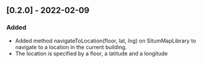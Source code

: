 ## [0.2.0] - 2022-02-09

### Added
* Added method navigateToLocation(floor, lat, lng) on SitumMapLibrary to navigate to a location in the current building. 
* The location is specified by a floor, a latitude and a longitude